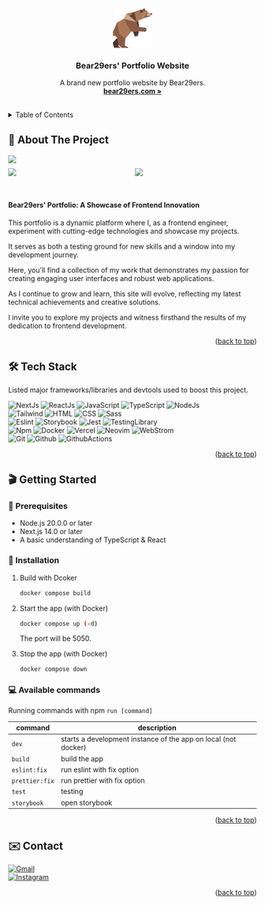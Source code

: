 <a id="readme-top"></a>

<!-- PROJECT LOGO -->
<br />
<div align="center">
  <a href="https://github.com/Bear29ers/bear29ers.com">
    <img src="public/images/profile.png" alt="Logo" width="80" height="80">
  </a>

  <h3 align="center">Bear29ers' Portfolio Website</h3>

  <p align="center">
    A brand new portfolio website by Bear29ers.
    <br />
    <a href="https://bear29ers.com" target="_blank"><strong>bear29ers.com »</strong></a>
    <br />
    <br />
  </p>
</div>

<!-- TABLE OF CONTENTS -->
<details>
  <summary>Table of Contents</summary>
  <ol>
    <li>
      <a href="#about-the-project">About The Project</a>
      <ul>
        <li><a href="#built-with">Built With</a></li>
      </ul>
    </li>
    <li>
      <a href="#getting-started">Getting Started</a>
      <ul>
        <li><a href="#prerequisites">Prerequisites</a></li>
        <li><a href="#installation">Installation</a></li>
      </ul>
    </li>
    <li><a href="#contact">Contact</a></li>
  </ol>
</details>

<!-- ABOUT THE PROJECT -->

## 📙 About The Project

<div style="display: flex;">
  <a href="https://github.com/Bear29ers/bear29ers.com/assets/39920490/c4b21618-0df1-4cd8-a5f0-daf34e9b3c40" target="_blank" align="center">
    <img src="https://github.com/Bear29ers/bear29ers.com/assets/39920490/c4b21618-0df1-4cd8-a5f0-daf34e9b3c40" width="90%" align="center" />
  </a>
</div>

<div style="display: flex; justify-content: center; column-gap: 10px; margin-top: 10px; margin-bottom: 50px;">
  <img src="https://github.com/Bear29ers/bear29ers.com/assets/39920490/3073a790-b7f4-45e6-93f6-c278c74482a4" width="250" />
  <img src="https://github.com/Bear29ers/bear29ers.com/assets/39920490/ea696f53-1419-422d-ab42-cfad4c6db6e3" width="250" />
</div>

<h4>Bear29ers' Portfolio: A Showcase of Frontend Innovation</h4>

This portfolio is a dynamic platform where I, as a frontend engineer, experiment with cutting-edge technologies and showcase my projects.

It serves as both a testing ground for new skills and a window into my development journey.

Here, you'll find a collection of my work that demonstrates my passion for creating engaging user interfaces and robust web applications.

As I continue to grow and learn, this site will evolve, reflecting my latest technical achievements and creative solutions.

I invite you to explore my projects and witness firsthand the results of my dedication to frontend development.

<p align="right">(<a href="#readme-top">back to top</a>)</p>

## 🛠️ Tech Stack

Listed major frameworks/libraries and devtools used to boost this project.

![NextJs] ![ReactJs] ![JavaScript] ![TypeScript] ![NodeJs] <br>
![Tailwind] ![HTML] ![CSS] ![Sass] <br>
![Eslint] ![Storybook] ![Jest] ![TestingLibrary] <br>
![Npm] ![Docker] ![Vercel] ![Neovim] ![WebStrom] <br>
![Git] ![Github] ![GithubActions]

<p align="right">(<a href="#readme-top">back to top</a>)</p>

<!-- GETTING STARTED -->

## 🎬 Getting Started

### 🎒 Prerequisites

- Node.js 20.0.0 or later
- Next.js 14.0 or later
- A basic understanding of TypeScript & React

### 🌱 Installation

1. Build with Dcoker

   ```bash
   docker compose build
   ```

2. Start the app (with Docker)

   ```bash
   docker compose up (-d)
   ```

   The port will be 5050.

3. Stop the app (with Docker)

   ```bash
   docker compose down
   ```

### 💻 Available commands

Running commands with npm `run [command]`

| command        | description                                                    |
| -------------- | -------------------------------------------------------------- |
| `dev`          | starts a development instance of the app on local (not docker) |
| `build`        | build the app                                                  |
| `eslint:fix`   | run eslint with fix option                                     |
| `prettier:fix` | run prettier with fix option                                   |
| `test`         | testing                                                        |
| `storybook`    | open storybook                                                 |

<p align="right">(<a href="#readme-top">back to top</a>)</p>

<!-- CONTACT -->

## ✉️ Contact

[![Gmail]](mailto:y.dream.nest@gmail.com) <br>
[![Instagram]](https://www.instagram.com/bear29ers/)

<p align="right">(<a href="#readme-top">back to top</a>)</p>

<!-- MARKDOWN LINKS & IMAGES -->

[NextJs]: https://img.shields.io/badge/next.js-000000?style=for-the-badge&logo=nextdotjs&logoColor=white
[ReactJs]: https://img.shields.io/badge/React-20232A?style=for-the-badge&logo=react&logoColor=61DAFB
[JavaScript]: https://img.shields.io/badge/JavaScript-323330?style=for-the-badge&logo=javascript&logoColor=F7DF1E
[TypeScript]: https://img.shields.io/badge/TypeScript-007ACC?style=for-the-badge&logo=typescript&logoColor=white
[NodeJs]: https://img.shields.io/badge/Node.js-43853D?style=for-the-badge&logo=node.js&logoColor=white
[HTML]: https://img.shields.io/badge/HTML5-E34F26?style=for-the-badge&logo=html5&logoColor=white
[CSS]: https://img.shields.io/badge/CSS3-1572B6?style=for-the-badge&logo=css3&logoColor=white
[Sass]: https://img.shields.io/badge/Sass-CC6699?style=for-the-badge&logo=sass&logoColor=white
[Tailwind]: https://img.shields.io/badge/Tailwind_CSS-38B2AC?style=for-the-badge&logo=tailwind-css&logoColor=white
[Eslint]: https://img.shields.io/badge/ESLint-4B3263?style=for-the-badge&logo=eslint&logoColor=white
[Storybook]: https://img.shields.io/badge/-Storybook-FF4785?style=for-the-badge&logo=storybook&logoColor=white
[Jest]: https://img.shields.io/badge/Jest-323330?style=for-the-badge&logo=Jest&logoColor=white
[TestingLibrary]: https://img.shields.io/badge/testing%20library-323330?style=for-the-badge&logo=testing-library&logoColor=red
[Npm]: https://img.shields.io/badge/NPM-%23CB3837.svg?style=for-the-badge&logo=npm&logoColor=white
[Docker]: https://img.shields.io/badge/docker-%230db7ed.svg?style=for-the-badge&logo=docker&logoColor=white
[Vercel]: https://img.shields.io/badge/vercel-%23000000.svg?style=for-the-badge&logo=vercel&logoColor=white
[Git]: https://img.shields.io/badge/git-%23F05033.svg?style=for-the-badge&logo=git&logoColor=white
[Github]: https://img.shields.io/badge/github-%23121011.svg?style=for-the-badge&logo=github&logoColor=white
[GithubActions]: https://img.shields.io/badge/github%20actions-%232671E5.svg?style=for-the-badge&logo=githubactions&logoColor=white
[Neovim]: https://img.shields.io/badge/NeoVim-%2357A143.svg?&style=for-the-badge&logo=neovim&logoColor=white
[WebStrom]: https://img.shields.io/badge/webstorm-143?style=for-the-badge&logo=webstorm&logoColor=white&color=black
[Gmail]: https://img.shields.io/badge/Gmail-D14836?style=for-the-badge&logo=gmail&logoColor=white
[Instagram]: https://img.shields.io/badge/Instagram-%23E4405F.svg?style=for-the-badge&logo=Instagram&logoColor=white
